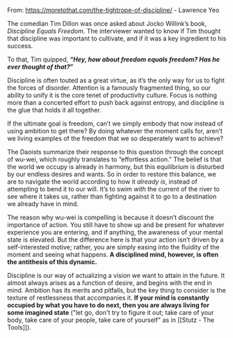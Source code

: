 From: https://moretothat.com/the-tightrope-of-discipline/ - Lawrence Yeo

The comedian Tim Dillon was once asked about Jocko Willink’s book, _Discipline Equals Freedom_. The interviewer wanted to know if Tim thought that discipline was important to cultivate, and if it was a key ingredient to his success.

To that, Tim quipped, **“_Hey, how about freedom equals freedom? Has he ever thought of that?_”**

Discipline is often touted as a great virtue, as it’s the only way for us to fight the forces of disorder. Attention is a famously fragmented thing, so our ability to unify it is the core tenet of productivity culture. Focus is nothing more than a concerted effort to push back against entropy, and discipline is the glue that holds it all together.

If the ultimate goal is freedom, can’t we simply embody that now instead of using ambition to get there? By doing whatever the moment calls for, aren’t we living examples of the freedom that we so desperately want to achieve?

The Daoists summarize their response to this question through the concept of wu-wei, which roughly translates to “effortless action.” The belief is that the world we occupy is already in harmony, but this equilibrium is disturbed by our endless desires and wants. So in order to restore this balance, we are to navigate the world according to how it _already is_, instead of attempting to bend it to our will. It’s to swim _with_ the current of the river to see where it takes us, rather than fighting against it to go to a destination we already have in mind.

The reason why wu-wei is compelling is because it doesn’t discount the importance of action. You still have to show up and be present for whatever experience you are entering, and if anything, the awareness of your mental state is elevated. But the difference here is that your action isn’t driven by a self-interested motive; rather, you are simply easing into the fluidity of the moment and seeing what happens.
**A disciplined mind, however, is often the antithesis of this dynamic.**

Discipline is our way of actualizing a vision we want to attain in the future. It almost always arises as a function of desire, and begins with the end in mind. Ambition has its merits and pitfalls, but the key thing to consider is the texture of restlessness that accompanies it. **If your mind is constantly occupied by what you have to do next, then you are always living for some imagined state** ("let go, don't try to figure it out; take care of your body, take care of your people, take care of yourself" as in [[Stutz - The Tools]]). 
